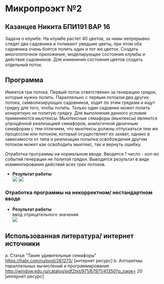 # Микропроэкт №2

## Казанцев Никита БПИ191 ВАР 16

Задача о клумбе. На клумбе растет 40 цветов, за ними непрерывно
следят два садовника и поливают увядшие цветы, при этом оба садовника
очень боятся полить один и тот же цветок. Создать многопоточное
приложение, моделирующее состояния клумбы и действия садовников. Для
изменения состояния цветов создать отдельный поток.

## Программа

Имеется три потока. Первый поток ответственен за генерацию грядок, которые
нужно полить. Параллельно с первым потоком два других потока,
символизирующих садовников, ходят по этим грядкам и ищут грядку для того,
чтобы полить. Только один садовник может полить конкретную не политую грядку.
Для выполнения данного условия применяются мьютексы. Мьютексные семафоры
(мьютексы) являются упрощённой реализацией семафоров, аналогичной двоичным
семафорам с тем отличием, что мьютексы должны отпускаться тем же процессом
или потоком, который осуществляет их захват, однако в зависимости от типа и
реализации попытка освобождения другим потоком может как освободить
мьютекс, так и вернуть ошибку.


Отработка программы на нормальном вводе. Вводятся 1 число - кол-во событий генерации не политой грядки. Выводится результат в виде комментирования действий всех трех потоков.
- **Результат работы**</br>
  ![](https://github.com/isp13/HSE_FCS_SE-FASM/blob/master/MicroProject2/res1.PNG)
  ![](https://github.com/isp13/HSE_FCS_SE-FASM/blob/master/MicroProject2/res2.PNG)
 

### Отработка программы на некорректном/ нестандартном вводе
- **Результат работы**</br>
  ввод отрицательного значения</br>
![](https://github.com/isp13/HSE_FCS_SE-FASM/blob/master/MicroProject2/res3.PNG)


## Использованная литература/ интернет источники
a. Статья "Такие удивительные семафоры" https://habr.com/ru/post/261273/
[интернет ресурс]
b. Алгоритмы параллельных вычислений и
программирование http://window.edu.ru/catalog/pdf2txt/971/67971/41350?p_page=
20 [интернет ресурс]
